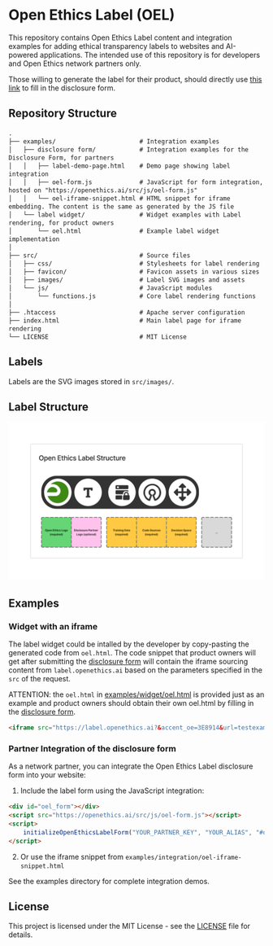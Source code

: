 # Open Ethics Label (OEL)

This repository contains Open Ethics Label content and integration examples for adding ethical transparency labels to websites and AI-powered applications. The intended use of this repository is for developers and Open Ethics network partners only.

Those willing to generate the label for their product, should directly use [this link](http://openethics.ai/label/generate/) to fill in the disclosure form.

## Repository Structure

```
.
├── examples/                       # Integration examples
│   ├── disclosure form/            # Integration examples for the Disclosure Form, for partners
│   │   ├── label-demo-page.html    # Demo page showing label integration
│   │   ├── oel-form.js             # JavaScript for form integration, hosted on "https://openethics.ai/src/js/oel-form.js"
│   │   └── oel-iframe-snippet.html # HTML snippet for iframe embedding. The content is the same as generated by the JS file
│   └── label widget/               # Widget examples with Label rendering, for product owners
│       └── oel.html                # Example label widget implementation
│
├── src/                            # Source files
│   ├── css/                        # Stylesheets for label rendering
│   ├── favicon/                    # Favicon assets in various sizes
│   ├── images/                     # Label SVG images and assets
│   └── js/                         # JavaScript modules
│       └── functions.js            # Core label rendering functions
│
├── .htaccess                       # Apache server configuration
├── index.html                      # Main label page for iframe rendering
└── LICENSE                         # MIT License
```

## Labels
Labels are the SVG images stored in `src/images/`.

## Label Structure
![Open Ethics Label Structure](docs/oel-structure.png)



## Examples
### Widget with an iframe

The label widget could be intalled by the developer by copy-pasting the generated code from `oel.html`. The code snippet that product owners will get after submitting the [disclosure form](http://openethics.ai/label/generate/) will contain the iframe sourcing content from `label.openethics.ai` based on the parameters specified in the `src` of the request.

ATTENTION: the `oel.html` in [examples/widget/oel.html](examples/widget/oel.html) is provided just as an example and product owners should obtain their own oel.html by filling in the [disclosure form](http://openethics.ai/label/generate/).

```html
<iframe src="https://label.openethics.ai?&accent_oe=3E8914&url=testexample.com&data=open&source=open&decision=restricted&integrity=156d624b8f2dbea87128a2147f255842652475c5dc595c79f64c90c7ff486d59007c3e18c993e3163395812e26b70ea70dfc413f7ca128869d115f12e5699bf2" style="border:0px #ffffff none;" name="oe_label" scrolling="no" frameborder="1" marginheight="0px" marginwidth="0px" height="50px" width="300px" allowfullscreen></iframe>
```


### Partner Integration of the disclosure form
As a network partner, you can integrate the Open Ethics Label disclosure form into your website:

1. Include the label form using the JavaScript integration:

```html
<div id="oel_form"></div>
<script src="https://openethics.ai/src/js/oel-form.js"></script>
<script>
    initializeOpenEthicsLabelForm("YOUR_PARTNER_KEY", "YOUR_ALIAS", "#oel_form");
</script>
```

2. Or use the iframe snippet from `examples/integration/oel-iframe-snippet.html`

See the examples directory for complete integration demos.

## License

This project is licensed under the MIT License - see the [LICENSE](LICENSE) file for details.
